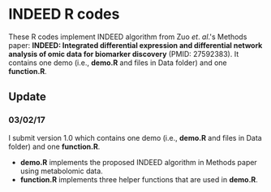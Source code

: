 # INDEED R codes

These R codes implement INDEED algorithm from Zuo *et*. *al*.'s Methods paper: **INDEED: Integrated differential expression and differential network analysis of omic data for biomarker discovery** (PMID: 27592383). It contains one demo (i.e., **demo.R** and files in Data folder) and one **function.R**. 

## Update

### 03/02/17

I submit version 1.0 which contains one demo (i.e., **demo.R** and files in Data folder) and one **function.R**. 

* **demo.R** implements the proposed INDEED algorithm in Methods paper using metabolomic data.
* **function.R** implements three helper functions that are used in **demo.R**.
